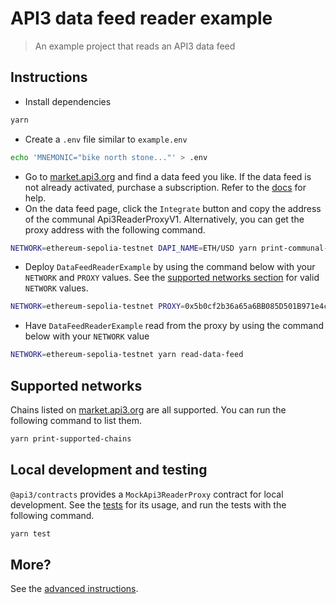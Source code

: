# API3 data feed reader example

> An example project that reads an API3 data feed

## Instructions

- Install dependencies

```sh
yarn
```

- Create a `.env` file similar to `example.env`

```sh
echo 'MNEMONIC="bike north stone..."' > .env
```

- Go to [market.api3.org](https://market.api3.org) and find a data feed you like.
  If the data feed is not already activated, purchase a subscription.
  Refer to the [docs](https://docs.api3.org/dapps/integration/) for help.
- On the data feed page, click the `Integrate` button and copy the address of the communal Api3ReaderProxyV1.
  Alternatively, you can get the proxy address with the following command.

```sh
NETWORK=ethereum-sepolia-testnet DAPI_NAME=ETH/USD yarn print-communal-api3readerproxyv1-address
```

- Deploy `DataFeedReaderExample` by using the command below with your `NETWORK` and `PROXY` values.
  See the [supported networks section](#supported-networks) for valid `NETWORK` values.

```sh
NETWORK=ethereum-sepolia-testnet PROXY=0x5b0cf2b36a65a6BB085D501B971e4c102B9Cd473 yarn deploy
```

- Have `DataFeedReaderExample` read from the proxy by using the command below with your `NETWORK` value

```sh
NETWORK=ethereum-sepolia-testnet yarn read-data-feed
```

## Supported networks

Chains listed on [market.api3.org](https://market.api3.org/) are all supported.
You can run the following command to list them.

```sh
yarn print-supported-chains
```

## Local development and testing

`@api3/contracts` provides a `MockApi3ReaderProxy` contract for local development.
See the [tests](./test/DataFeedReaderExample.sol.js) for its usage, and run the tests with the following command.

```sh
yarn test
```

## More?

See the [advanced instructions](./scripts/README.md).
